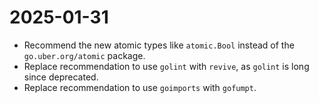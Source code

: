 # 2025-01-31

- Recommend the new atomic types like `atomic.Bool` instead of the `go.uber.org/atomic` package.
- Replace recommendation to use `golint` with `revive`, as `golint` is long since deprecated.
- Replace recommendation to use `goimports` with `gofumpt`.